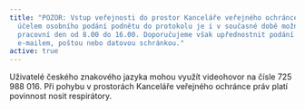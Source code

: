 ```yaml
---
title: "POZOR: Vstup veřejnosti do prostor Kanceláře veřejného ochránce práv za
  účelem osobního podání podnětu do protokolu je i v současné době možný každý
  pracovní den od 8.00 do 16.00. Doporučujeme však upřednostnit podání podnětu
  e-mailem, poštou nebo datovou schránkou."
active: true
---
```

Uživatelé českého znakového jazyka mohou využít videohovor na čísle 725 988 016. Při pohybu v prostorách Kanceláře veřejného ochránce práv platí povinnost nosit respirátory.